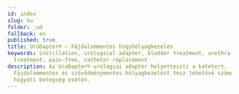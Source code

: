```yaml
---
id: index
slug: hu
folder: _ud
fallback: en
published: true
title: UroDapter® – Fájdalommentes húgyhólyagkezelés
keywords: instillation, urological adapter, bladder treatment, urethra
  treatment, pain-free, catheter replacement
description: Az UroDapter® urológiai adapter helyettesíti a katétert.
  Fájdalommentes és szövődménymentes hólyagkezelést tesz lehetővé számos alsó
  húgyúti betegség esetén.
---
```


